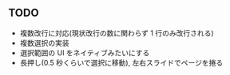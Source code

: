 ## TODO

- 複数改行に対応(現状改行の数に関わらず 1 行のみ改行される)
- 複数選択の実装
- 選択範囲の UI をネイティブみたいにする
- 長押し(0.5 秒くらいで選択に移動), 左右スライドでページを捲る
